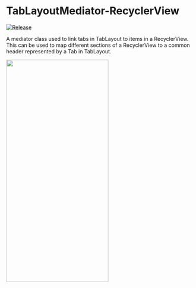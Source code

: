 # TabLayoutMediator-RecyclerView
[![Release](https://jitpack.io/v/ShivanshPrakash/TabLayoutMediator-RecyclerView.svg)](https://jitpack.io/#ShivanshPrakash/TabLayoutMediator-RecyclerView)

A mediator class used to link tabs in TabLayout to items in a RecyclerView. This can be used to map different sections of 
a RecyclerView to a common header represented by a Tab in TabLayout.

<img src="https://s7.gifyu.com/images/ezgif.com-optimized19051394bcde8fe.gif" width="275" height="600" />
